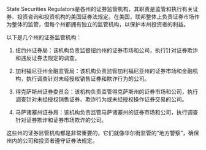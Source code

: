 

State Securities Regulators是各州的证券监管机构，其职责是监管和执行有关证券、投资咨询和投资机构的美国证券法规定。在美国，联邦整体上负责证券市场作为整体的监管，但每个州都拥有独立的监管机构，以保护本州投资者的利益。

以下是几个州的证券监管机构：

1. 纽约州证券局：该机构负责监督纽约州的证券市场和公司，执行针对证券欺诈和违反证券法规定的调查。

2. 加利福尼亚州金融监管局：该机构负责监管加利福尼亚州的证券市场和金融机构，执行调查针对未经授权销售证券和欺诈行为的公司。

3. 得克萨斯州证券委员会：该机构负责监管得克萨斯州的证券市场和公司，执行调查针对未经授权销售证券、欺诈行为或未经授权操作证券交易的公司。

4. 马萨诸塞州证券局：该机构负责监管马萨诸塞州的证券市场和公司，执行调查针对证券欺诈和证券市场欺诈的公司。

这些州的证券监管机构都是非常重要的，它们就像华尔街监管的“地方警察”，确保州内的公司和投资者遵守证券法规定。
